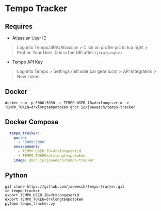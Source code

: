 # Tempo Tracker

## Requires

- Atlassian User ID

> Log into Tempo/JIRA/Atlassian > Click on profile pic in top right > Profile. Your User ID is in the URI after `/jira/people/`

- Tempo API Key

> Log into Tempo > Settings (left side bar gear icon) > API Integration > New Token

## Docker

```
docker run -p 5000:5000 -e TEMPO_USER_ID=drxlonguserid -e TEMPO_TOKEN=drxlongtempotoken ghcr.io/joewesch/tempo-tracker
```

## Docker Compose

```yaml
  tempo_tracker:
    ports:
      - "5000:5000"
    environment:
      - TEMPO_USER_ID=drxlonguserid
      - TEMPO_TOKEN=drxlongtempotoken
    image: ghcr.io/joewesch/tempo-tracker
```

## Python

```
git clone https://github.com/joewesch/tempo-tracker.git
cd tempo-tracker
export TEMPO_USER_ID=drxlonguserid
export TEMPO_TOKEN=drxlongtempotoken
python tempo_tracker.py
``` 
